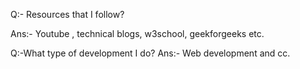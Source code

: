 
Q:- Resources that I follow?

  Ans:- Youtube , technical blogs, w3school, geekforgeeks etc.                          

 Q:-What type of development I do?
  Ans:- Web development and cc. 
  
  
  
  
  
  
  
